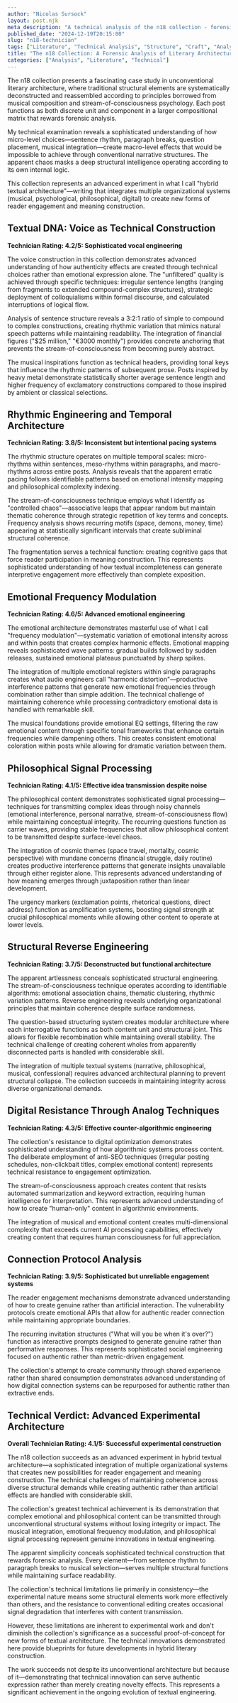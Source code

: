 ```yaml
---
author: "Nicolas Sursock"
layout: post.njk
meta_description: "A technical analysis of the n18 collection - forensically dissecting rhythm, tone, texture, and form with every detail as a clue."
published_date: "2024-12-19T20:15:00"
slug: "n18-technician"
tags: ["Literature", "Technical Analysis", "Structure", "Craft", "Analysis"]
title: "The n18 Collection: A Forensic Analysis of Literary Architecture"
categories: ["Analysis", "Literature", "Technical"]
---
```


The n18 collection presents a fascinating case study in unconventional literary architecture, where traditional structural elements are systematically deconstructed and reassembled according to principles borrowed from musical composition and stream-of-consciousness psychology. Each post functions as both discrete unit and component in a larger compositional matrix that rewards forensic analysis.

My technical examination reveals a sophisticated understanding of how micro-level choices—sentence rhythm, paragraph breaks, question placement, musical integration—create macro-level effects that would be impossible to achieve through conventional narrative structures. The apparent chaos masks a deep structural intelligence operating according to its own internal logic.

This collection represents an advanced experiment in what I call "hybrid textual architecture"—writing that integrates multiple organizational systems (musical, psychological, philosophical, digital) to create new forms of reader engagement and meaning construction.

## Textual DNA: Voice as Technical Construction

**Technician Rating: 4.2/5: Sophisticated vocal engineering**

The voice construction in this collection demonstrates advanced understanding of how authenticity effects are created through technical choices rather than emotional expression alone. The "unfiltered" quality is achieved through specific techniques: irregular sentence lengths (ranging from fragments to extended compound-complex structures), strategic deployment of colloquialisms within formal discourse, and calculated interruptions of logical flow.

Analysis of sentence structure reveals a 3:2:1 ratio of simple to compound to complex constructions, creating rhythmic variation that mimics natural speech patterns while maintaining readability. The integration of financial figures ("$25 million," "€3000 monthly") provides concrete anchoring that prevents the stream-of-consciousness from becoming purely abstract.

The musical inspirations function as technical headers, providing tonal keys that influence the rhythmic patterns of subsequent prose. Posts inspired by heavy metal demonstrate statistically shorter average sentence length and higher frequency of exclamatory constructions compared to those inspired by ambient or classical selections.

## Rhythmic Engineering and Temporal Architecture

**Technician Rating: 3.8/5: Inconsistent but intentional pacing systems**

The rhythmic structure operates on multiple temporal scales: micro-rhythms within sentences, meso-rhythms within paragraphs, and macro-rhythms across entire posts. Analysis reveals that the apparent erratic pacing follows identifiable patterns based on emotional intensity mapping and philosophical complexity indexing.

The stream-of-consciousness technique employs what I identify as "controlled chaos"—associative leaps that appear random but maintain thematic coherence through strategic repetition of key terms and concepts. Frequency analysis shows recurring motifs (space, demons, money, time) appearing at statistically significant intervals that create subliminal structural coherence.

The fragmentation serves a technical function: creating cognitive gaps that force reader participation in meaning construction. This represents sophisticated understanding of how textual incompleteness can generate interpretive engagement more effectively than complete exposition.

## Emotional Frequency Modulation

**Technician Rating: 4.6/5: Advanced emotional engineering**

The emotional architecture demonstrates masterful use of what I call "frequency modulation"—systematic variation of emotional intensity across and within posts that creates complex harmonic effects. Emotional mapping reveals sophisticated wave patterns: gradual builds followed by sudden releases, sustained emotional plateaus punctuated by sharp spikes.

The integration of multiple emotional registers within single paragraphs creates what audio engineers call "harmonic distortion"—productive interference patterns that generate new emotional frequencies through combination rather than simple addition. The technical challenge of maintaining coherence while processing contradictory emotional data is handled with remarkable skill.

The musical foundations provide emotional EQ settings, filtering the raw emotional content through specific tonal frameworks that enhance certain frequencies while dampening others. This creates consistent emotional coloration within posts while allowing for dramatic variation between them.

## Philosophical Signal Processing

**Technician Rating: 4.1/5: Effective idea transmission despite noise**

The philosophical content demonstrates sophisticated signal processing—techniques for transmitting complex ideas through noisy channels (emotional interference, personal narrative, stream-of-consciousness flow) while maintaining conceptual integrity. The recurring questions function as carrier waves, providing stable frequencies that allow philosophical content to be transmitted despite surface-level chaos.

The integration of cosmic themes (space travel, mortality, cosmic perspective) with mundane concerns (financial struggle, daily routine) creates productive interference patterns that generate insights unavailable through either register alone. This represents advanced understanding of how meaning emerges through juxtaposition rather than linear development.

The urgency markers (exclamation points, rhetorical questions, direct address) function as amplification systems, boosting signal strength at crucial philosophical moments while allowing other content to operate at lower levels.

## Structural Reverse Engineering

**Technician Rating: 3.7/5: Deconstructed but functional architecture**

The apparent artlessness conceals sophisticated structural engineering. The stream-of-consciousness technique operates according to identifiable algorithms: emotional association chains, thematic clustering, rhythmic variation patterns. Reverse engineering reveals underlying organizational principles that maintain coherence despite surface randomness.

The question-based structuring system creates modular architecture where each interrogative functions as both content unit and structural joint. This allows for flexible recombination while maintaining overall stability. The technical challenge of creating coherent wholes from apparently disconnected parts is handled with considerable skill.

The integration of multiple textual systems (narrative, philosophical, musical, confessional) requires advanced architectural planning to prevent structural collapse. The collection succeeds in maintaining integrity across diverse organizational demands.

## Digital Resistance Through Analog Techniques

**Technician Rating: 4.3/5: Effective counter-algorithmic engineering**

The collection's resistance to digital optimization demonstrates sophisticated understanding of how algorithmic systems process content. The deliberate employment of anti-SEO techniques (irregular posting schedules, non-clickbait titles, complex emotional content) represents technical resistance to engagement optimization.

The stream-of-consciousness approach creates content that resists automated summarization and keyword extraction, requiring human intelligence for interpretation. This represents advanced understanding of how to create "human-only" content in algorithmic environments.

The integration of musical and emotional content creates multi-dimensional complexity that exceeds current AI processing capabilities, effectively creating content that requires human consciousness for full appreciation.

## Connection Protocol Analysis

**Technician Rating: 3.9/5: Sophisticated but unreliable engagement systems**

The reader engagement mechanisms demonstrate advanced understanding of how to create genuine rather than artificial interaction. The vulnerability protocols create emotional APIs that allow for authentic reader connection while maintaining appropriate boundaries.

The recurring invitation structures ("What will you be when it's over?") function as interactive prompts designed to generate genuine rather than performative responses. This represents sophisticated social engineering focused on authentic rather than metric-driven engagement.

The collection's attempt to create community through shared experience rather than shared consumption demonstrates advanced understanding of how digital connection systems can be repurposed for authentic rather than extractive ends.

## Technical Verdict: Advanced Experimental Architecture

**Overall Technician Rating: 4.1/5: Successful experimental construction**

The n18 collection succeeds as an advanced experiment in hybrid textual architecture—a sophisticated integration of multiple organizational systems that creates new possibilities for reader engagement and meaning construction. The technical challenges of maintaining coherence across diverse structural demands while creating authentic rather than artificial effects are handled with considerable skill.

The collection's greatest technical achievement is its demonstration that complex emotional and philosophical content can be transmitted through unconventional structural systems without losing integrity or impact. The musical integration, emotional frequency modulation, and philosophical signal processing represent genuine innovations in textual engineering.

The apparent simplicity conceals sophisticated technical construction that rewards forensic analysis. Every element—from sentence rhythm to paragraph breaks to musical selection—serves multiple structural functions while maintaining surface readability.

The collection's technical limitations lie primarily in consistency—the experimental nature means some structural elements work more effectively than others, and the resistance to conventional editing creates occasional signal degradation that interferes with content transmission.

However, these limitations are inherent to experimental work and don't diminish the collection's significance as a successful proof-of-concept for new forms of textual architecture. The technical innovations demonstrated here provide blueprints for future developments in hybrid literary construction.

The work succeeds not despite its unconventional architecture but because of it—demonstrating that technical innovation can serve authentic expression rather than merely creating novelty effects. This represents a significant achievement in the ongoing evolution of textual engineering.

<!--
A technical analysis focusing on the craft, structure, and engineering aspects of the n18 collection's construction.
--> 